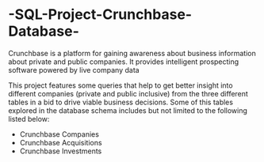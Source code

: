 # -SQL-Project-Crunchbase-Database-
Crunchbase is a platform for gaining awareness about business information about private and public companies. It provides intelligent prospecting software powered by live company data

This project features some queries that help to get better insight into different companies (private and public inclusive) from the three different tables in a bid to drive viable business decisions. Some of this tables explored in the database schema includes but not limited to the following listed below:

- Crunchbase Companies
- Crunchbase Acquisitions
- Crunchbase Investments
